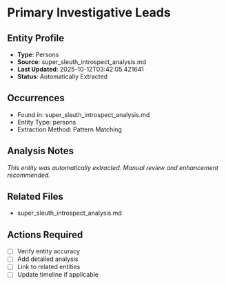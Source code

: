 # Primary Investigative Leads

## Entity Profile
- **Type**: Persons
- **Source**: super_sleuth_introspect_analysis.md
- **Last Updated**: 2025-10-12T03:42:05.421641
- **Status**: Automatically Extracted

## Occurrences
- Found in: super_sleuth_introspect_analysis.md
- Entity Type: persons
- Extraction Method: Pattern Matching

## Analysis Notes
*This entity was automatically extracted. Manual review and enhancement recommended.*

## Related Files
- super_sleuth_introspect_analysis.md

## Actions Required
- [ ] Verify entity accuracy
- [ ] Add detailed analysis
- [ ] Link to related entities
- [ ] Update timeline if applicable
